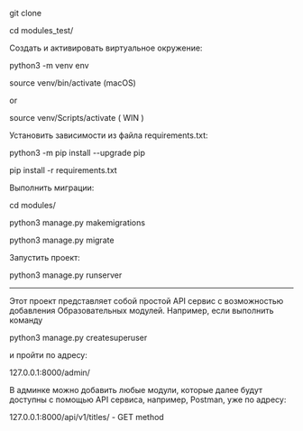 git clone 

cd modules_test/

Cоздать и активировать виртуальное окружение:

python3 -m venv env

source venv/bin/activate (macOS)

or 

source venv/Scripts/activate ( WIN )

Установить зависимости из файла requirements.txt:

python3 -m pip install --upgrade pip

pip install -r requirements.txt

Выполнить миграции:

cd modules/

python3 manage.py makemigrations

python3 manage.py migrate

Запустить проект:

python3 manage.py runserver

-------

Этот проект представляет собой простой API сервис с возможностью добавления Образовательных модулей. Например, если выполнить команду

python3 manage.py createsuperuser

и пройти по адресу:

127.0.0.1:8000/admin/

В админке можно добавить любые модули, которые далее будут доступны с помощью API сервиса, например, Postman, уже по адресу:

127.0.0.1:8000/api/v1/titles/ - GET method

